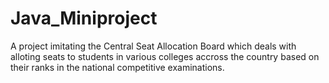 # Java_Miniproject
A project imitating the Central Seat Allocation Board which deals with alloting seats to students in various colleges accross the country based on their ranks in the national competitive examinations.
